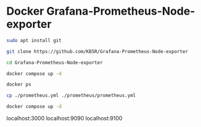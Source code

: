 
# Docker Grafana-Prometheus-Node-exporter
```bash
sudo apt install git
```
```bash
git clone https://github.com/KB5R/Grafana-Prometheus-Node-exporter
```
```bash
cd Grafana-Prometheus-Node-exporter
```
```bash
docker compose up -d
```
```bash
docker ps
```
```bash
cp ./prometheus.yml ./prometheus/prometheus.yml
```
```bash
docker compose up -d
```
localhost:3000 localhost:9090 localhost:9100
```
